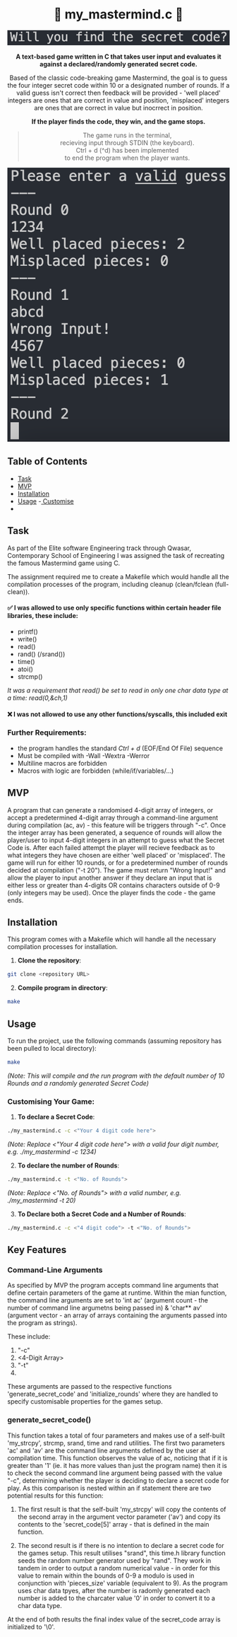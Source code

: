 # <h1 align="center" >&#128290; my_mastermind.c &#128290;</h1>

<div align="center">

![Alt Text - "Will you find the secret code?" The opening line of the game](./screenshots/Screenshot_1.png)

**A text-based game written in C that takes user input and evaluates it against a declared/randomly generated secret code.** 
  
Based of the classic code-breaking game Mastermind, the goal is to guess the four integer secret code within 10 or a designated number of rounds. If a valid guess isn't correct then feedback will be provided - 'well placed' integers are ones that are correct in value and position, 'misplaced' integers are ones that are correct in value but inocrrect in position.

**If the player finds the code, they win, and the game stops.**

>The game runs in the terminal,  
>recieving input through STDIN (the keyboard).  
>Ctrl + d (^d) has been implemented  
>to end the program when the player wants.

![Alt Text - A screenshot of the game running, specifically the text prompts in the terminal](./screenshots/Screenshot_2.png)
  
</div>



## Table of Contents
- [Task](#task)
- [MVP](#mvp)
- [Installation](#installation)
- [Usage](#usage)
    -[ Customise](#customising-your-game)
-

## Task
As part of the Elite software Engineering track through Qwasar, Contemporary School of Engineering I was assigned the task of recreating the famous Mastermind game using C.

The assignment required me to create a Makefile which would handle all the compilation processes of the program, including cleanup (clean/fclean (full-clean)). 

#### &#9989; **I was allowed to use only specific functions within certain header file libraries, these include:**

- printf()
- write()
- read()
- rand() (/srand())
- time()
- atoi()
- strcmp()

*It was a requirement that read() be set to read in only one char data type at a time: read(0,&ch,1)*

#### &#10060; **I was not allowed to use any other functions/syscalls, this included exit**

### Further Requirements:
- the program handles the standard *Ctrl + d* (EOF/End Of File) sequence
- Must be compiled with -Wall -Wextra -Werror
- Multiline macros are forbidden
- Macros with logic are forbidden (while/if/variables/...)

## MVP
A program that can generate a randomised 4-digit array of integers, or accept a predetermined 4-digit array through a command-line argument during compilation (ac, av) - this feature will be triggers through "-c". Once the integer array has been generated, a sequence of rounds will allow the player/user to input 4-digit integers in an attempt to guess what the Secret Code is. After each failed attempt the player will recieve feedback as to what integers they have chosen are either 'well placed' or 'misplaced'. The game will run for either 10 rounds, or for a predetermined number of rounds decided at compilation ("-t 20"). The game must return "Wrong Input!" and allow the player to input another answer if they declare an input that is either less or greater than 4-digits OR contains characters outside of 0-9 (only integers may be used). Once the player finds the code - the game ends.

## Installation

This program comes with a Makefile which will handle all the necessary compilation processes for installation.

1. **Clone the repository**:
```bash
git clone <repository URL>
```

2. **Compile program in directory**:
```bash
make
```

## Usage

To run the project, use the following commands (assuming repository has been pulled to local directory):

```bash
make
```
*(Note: This will compile and the run program with the default number of 10 Rounds and a randomly generated Secret Code)*

### Customising Your Game:

1. **To declare a Secret Code**:

```bash
./my_mastermind.c -c <"Your 4 digit code here">
```
*(Note: Replace <"Your 4 digit code here"> with a valid four digit number, e.g. ./my_mastermind -c 1234)*


2. **To declare the number of Rounds**:

```bash
./my_mastermind.c -t <"No. of Rounds">
```

*(Note: Replace <"No. of Rounds"> with a valid number, e.g. ./my_mastermind -t 20)*


3. **To Declare both a Secret Code and a Number of Rounds**:

```bash
./my_mastermind.c -c <"4 digit code"> -t <"No. of Rounds">
```

## Key Features

### Command-Line Arguments 

As specified by MVP the program accepts command line arguments that define certain parameters of the game at runtime. Within the mian function, the command line arguments are set to 'int ac' (argument count - the number of command line argumetns being passed in) & 'char** av' (argument vector - an array of arrays containing the arguments passed into the program as strings).

These include:

1. "-c"
2. <4-Digit Array>
3. "-t"
4. <Number of Rounds>

These arguments are passed to the respective functions 'generate_secret_code' and 'initialize_rounds' where they are handled to specify customisable properties for the games setup.

### generate_secret_code()

This function takes a total of four parameters and makes use of a self-built 'my_strcpy', strcmp, srand, time and rand utilities. The first two parameters 'ac' and 'av' are the command line arguments defined by the user at compilation time. This function observes the value of ac, noticing that if it is greater than '1' (ie. it has more values than just the program name) then it is to check the second command line argument being passed with the value "-c", determining whether the player is deciding to declare a secret code for play. As this comparison is nested within an if statement there are two potential results for this function:

1. The first result is that the self-built 'my_strcpy' will copy the contents of the second array in the argument vector parameter ('av') and copy its contents to the 'secret_code[5]' array - that is defined in the main function.

2. The second result is if there is no intention to declare a secret code for the games setup. This result utilises "srand", this time.h library function seeds the random number generator used by "rand". They work in tandem in order to output a random numerical value - in order for this value to remain within the bounds of 0-9 a modulo is used in conjunction with 'pieces_size' variable (equivalent to 9). As the program uses char data tpyes, after the number is radomly generated each number is added to the charcater value '0' in order to convert it to a char data type.

At the end of both results the final index value of the secret_code array is initialized to '\0'.

